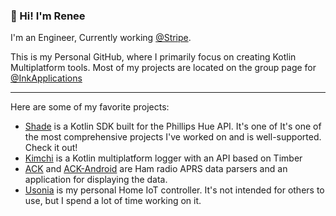 ### 👋 Hi! I'm Renee

I'm an Engineer, Currently working [@Stripe].

This is my Personal GitHub, where I primarily focus on creating Kotlin
Multiplatform tools. Most of my projects are located on the group page
for [@InkApplications]

[@Stripe]: https://github.com/stripe
[@InkApplications]: https://github.com/InkApplications

-----------

Here are some of my favorite projects:

 - [Shade] is a Kotlin SDK built for the Phillips Hue API. It's one of
   It's one of the most comprehensive projects I've worked on and is
   well-supported. Check it out!
 - [Kimchi] is a Kotlin multiplatform logger with an API based on Timber
 - [ACK] and [ACK-Android] are Ham radio APRS data parsers and an application
   for displaying the data.
 - [Usonia] is my personal Home IoT controller. It's not intended for others
   to use, but I spend a lot of time working on it.

[Shade]: https://github.com/InkApplications/Shade
[ACK]: https://github.com/InkApplication/Ack
[ACK-Android]: https://github.com/InkApplications/ack-android
[Kimchi]: https://github.com/InkApplications/Kimchi
[Usonia]: https://github.com/ReneeVandervelde/Usonia

